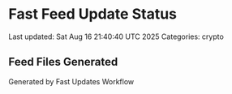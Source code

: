 # Fast Feed Update Status
Last updated: Sat Aug 16 21:40:40 UTC 2025
Categories: crypto

## Feed Files Generated

Generated by Fast Updates Workflow
